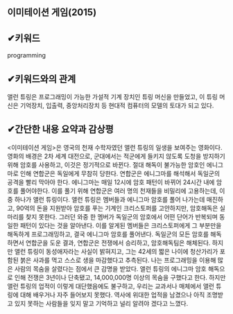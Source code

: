 ## 이미테이션 게임(2015)
##  &#10004;키워드
programming
##  &#10004;키워드와의 관계
앨런 튜링은 프로그래밍이 가능한 가설적 기계 장치인 튜링 머신을 만들었고,
이 튜링 머신은 기억장치, 입출력, 중앙처리장치 등 현대적 컴퓨터의 모델의 토대가 되고 있다. 
## &#10004;간단한 내용 요약과 감상평
<이미테이션 게임>은 영국의 천재 수학자였던 앨런 튜링의 일생을 보여주는 영화이다.
영화의 배경은 2차 세계 대전으로, 군대에서는 적군에게 들키지 않도록 도청을 방지하기 위해 암호를 사용하고, 이것은 정기적으로 바뀐다. 절대 해독이 불가능한 암호인 에니그마로 인해 연합군은 독일에게 무참히 당한다. 연합군은 에니그마를 해석해서 독일군의 공격을 빨리 막아야 한다. 에니그마는 매일 12시에 암호 패턴이 바뀌어 24시간 내에 암호를 풀어야한다. 이를 풀기 위해 연합군은 여러 명의 천재들을 비밀리에 고용하는데, 이 중 하나가 앨런 튜링이다. 앨런 튜링은 멤버들과 에니그마 암호를 풀어 나가는데 매진하고, 90억의 돈을 지원받아 암호를 푸는 기계인 크리스토퍼를 고안하지만, 암호해독은 실마리를 찾지 못한다. 그러던 와중 한 멤버가 독일군의 암호에서 어떤 단어가 반복되며 동일한 패턴이 있다는 것을 알아낸다. 이를 알게된 멤버들은 크리스토퍼에게 그 부분만을 해독하게 프로그래밍하고, 결국 에니그마 암호를 풀어낸다. 독일군의 모든 암호를 해독하면서 연합군을 도운 결과, 연합군은 전쟁에서 승리하고, 암호해독팀은 해체된다. 하지만 앨런 튜링이 동성애자라는 사실이 밝혀지고, 그는 42세의 짧은 나이에 청산가리가 포함된 붉은 사과를 먹고 스스로 생을 마감했다고 추측된다. 나는 프로그래밍을 이용해 많은 사람의 목숨을 살렸다는 점에서 큰 감명을 받았다. 앨런 튜링의 에니그마 암호 해독으로 인해 전쟁은 3년이나 단축됐고, 14,000,000명 이상의 목숨을 구했다고 한다. 하지만 앨런 튜링의 업적이 이렇게 대단했음에도 불구하고, 우리는 교과서나 매체에서 앨런 튜링에 대해 배우거나 자주 들어보지 못했다. 역사에 위대한 업적을 남겼으나 아직 조명받고 있지 못하는 사람들을 잊지 말고 기억하고 널리 알려야 겠다고 느꼈다.
